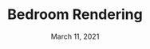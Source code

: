 ---
layout: project
title: Bedroom Rendering
date: March 11, 2021
desc: A Sketchup rendering of my bedroom. It also includes a floor plan and front elevation done in Layout.
category: rendering
#cta:
  #title: Google Me!
  #url: https://www.google.com/search?q=grace
thumb: /images/portfolio/bed1.jpg
images:
  - image:
    url: /images/portfolio/bed1.jpg
    desc: Bedroom Rendering
    url: /images/portfolio/bed2.jpg
    desc: Bedroom Floor Plan
    url: /images/portfolio/bed3.jpg
    desc: Bedroom Front Elevations
---